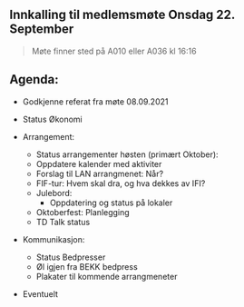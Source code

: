 ## Innkalling til medlemsmøte Onsdag 22. September 
> Møte finner sted på A010 eller A036 kl 16:16

## Agenda: 
* Godkjenne referat fra møte 08.09.2021 
* Status Økonomi
* Arrangement: 
    - Status arrangementer høsten (primært Oktober):
    - Oppdatere kalender med aktiviter 

    * Forslag til LAN arrangmenet: Når? 
    * FIF-tur: Hvem skal dra, og hva dekkes av IFI? 
    * Julebord: 
        - Oppdatering og status på lokaler 
    * Oktoberfest: Planlegging 
    * TD Talk status 
* Kommunikasjon: 
    - Status Bedpresser
    - Øl igjen fra BEKK bedpress
    - Plakater til kommende arrangmeneter

* Eventuelt 

